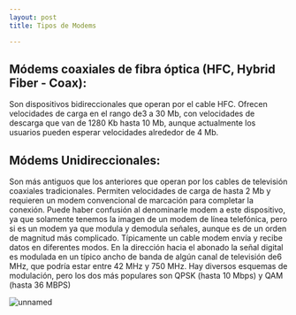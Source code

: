 ```yaml
---
layout: post
title: Tipos de Modems

---
```

## Módems coaxiales de fibra óptica (HFC, Hybrid Fiber - Coax): 
Son dispositivos bidireccionales que operan por el cable HFC. Ofrecen velocidades de carga en el rango de3 a 30 Mb, con velocidades de descarga que van de 1280 Kb hasta 10 Mb, aunque actualmente los usuarios pueden esperar velocidades alrededor de 4 Mb.&nbsp;

## Módems Unidireccionales: 
Son más antiguos que los anteriores que operan por los cables de televisión coaxiales tradicionales. Permiten velocidades de carga de hasta 2 Mb y requieren un modem convencional de marcación para completar la conexión. Puede haber confusión al denominarle modem a este dispositivo, ya que solamente tenemos la imagen de un modem de línea telefónica, pero si es un modem ya que modula y demodula señales, aunque es de un orden de magnitud más complicado. Típicamente un cable modem envía y recibe datos en diferentes modos. En la dirección hacia el abonado la señal digital es modulada en un típico ancho de banda de algún canal de televisión de6 MHz, que podría estar entre 42 MHz y 750 MHz. Hay diversos esquemas de modulación, pero los dos más populares son QPSK (hasta 10 Mbps) y QAM (hasta 36 MBPS)&nbsp;

<img src="https://i.ibb.co/R35dBn1/unnamed.jpg" alt="unnamed" border="0">




